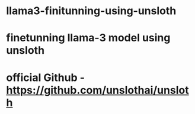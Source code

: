 # llama3-finitunning-using-unsloth
# finetunning llama-3 model using unsloth 
# official Github - https://github.com/unslothai/unsloth 
 

